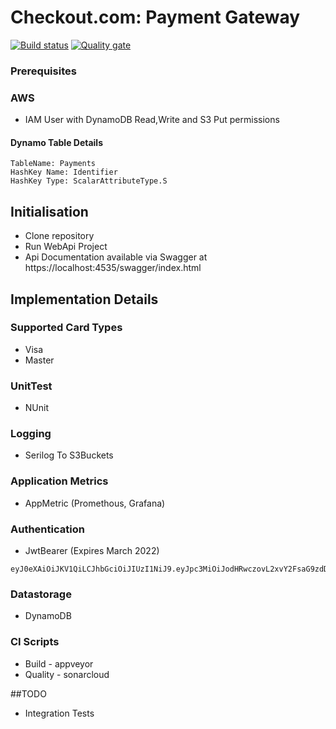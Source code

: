 # Checkout.com: Payment Gateway

[![Build status](https://ci.appveyor.com/api/projects/status/tb6wkrtxn850livm?svg=true)](https://ci.appveyor.com/project/dittu/copaymentgateway)
[![Quality gate](https://sonarcloud.io/api/project_badges/quality_gate?project=dittu_COPaymentGateWay)](https://sonarcloud.io/dashboard?id=dittu_COPaymentGateWay)

### Prerequisites

### AWS 
- IAM User with DynamoDB Read,Write and S3 Put permissions

#### Dynamo Table Details

``` 
TableName: Payments
HashKey Name: Identifier
HashKey Type: ScalarAttributeType.S
```

## Initialisation
- Clone repository
- Run WebApi Project
- Api Documentation available via Swagger at https://localhost:4535/swagger/index.html

## Implementation Details

### Supported Card Types
- Visa
- Master

### UnitTest
- NUnit

### Logging
- Serilog To S3Buckets

### Application Metrics
- AppMetric (Promethous, Grafana)

### Authentication
- JwtBearer (Expires March 2022)
```
eyJ0eXAiOiJKV1QiLCJhbGciOiJIUzI1NiJ9.eyJpc3MiOiJodHRwczovL2xvY2FsaG9zdDo1MDAxIiwiaWF0IjoxNjE0NTg2Mjk4LCJleHAiOjE2NDYxMjIyOTgsImF1ZCI6IlVzZXIiLCJzdWIiOiJqcm9ja2V0QGV4YW1wbGUuY29tIiwiR2l2ZW5OYW1lIjoiQWRpdHlhIiwiU3VybmFtZSI6IkFyaXNldHR5IiwiUm9sZSI6IkFkbWluIiwiTWVyY2hhbnRJZCI6IkhPaGxSZmRPcjUifQ.5vWk9u624SHgBo8IPWzlGgs3EEDEE1aXWVQzThgQsAw
```

### Datastorage
- DynamoDB

### CI Scripts
- Build  - appveyor
- Quality - sonarcloud

##TODO
- Integration Tests
